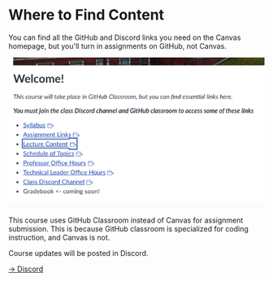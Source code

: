 # Where to Find Content

You can find all the GitHub and Discord links you need on the Canvas homepage, but you'll turn in assignments on GitHub, not Canvas. 

![Alt text](image-7.png)

This course uses GitHub Classroom instead of Canvas for assignment submission. This is because GitHub classroom is specialized for coding instruction, and Canvas is not.

Course updates will be posted in Discord.


[-> Discord](/about-100/04_discord.md)
